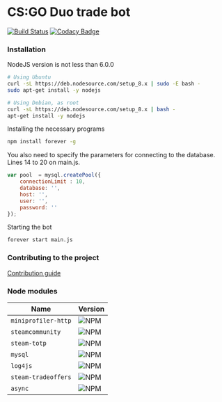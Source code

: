 # CS:GO Duo trade bot
[![Build Status](https://travis-ci.org/Hatollint/dev-csgoduo.svg?branch=master)](https://travis-ci.org/Hatollint/dev-csgoduo)
[![Codacy Badge](https://api.codacy.com/project/badge/Grade/518049531227459182b94c0927bf299a)](https://www.codacy.com/app/Hatollint/dev-csgoduo?utm_source=github.com&amp;utm_medium=referral&amp;utm_content=Hatollint/dev-csgoduo&amp;utm_campaign=Badge_Grade)

### Installation
NodeJS version is not less than 6.0.0
```bash
# Using Ubuntu
curl -sL https://deb.nodesource.com/setup_8.x | sudo -E bash -
sudo apt-get install -y nodejs

# Using Debian, as root
curl -sL https://deb.nodesource.com/setup_8.x | bash -
apt-get install -y nodejs
```

Installing the necessary programs
```bash
npm install forever -g
```
You also need to specify the parameters for connecting to the database.
Lines 14 to 20 on main.js.
```javascript
var pool  = mysql.createPool({
	connectionLimit : 10,
	database: '',
	host: '',
	user: '',
	password: ''
});
```

Starting the bot
```bash
forever start main.js
```

### Contributing to the project
[Contribution guide](https://github.com/Hatollint/dev-csgoduo/blob/master/.github/CONTRIBUTING.md)

### Node modules

| Name      |Version    |
|-----------|-----------|
| `miniprofiler-http` | ![NPM](https://img.shields.io/npm/v/miniprofiler.svg)|
| `steamcommunity` | ![NPM](https://img.shields.io/npm/v/steamcommunity.svg)|
| `steam-totp` | ![NPM](https://img.shields.io/npm/v/steam-totp.svg)|
| `mysql` | ![NPM](https://img.shields.io/npm/v/mysql.svg)|
| `log4js` | ![NPM](https://img.shields.io/npm/v/log4js.svg)|
| `steam-tradeoffers` | ![NPM](https://img.shields.io/npm/v/steam-tradeoffers.svg)|
| `async` | ![NPM](https://img.shields.io/npm/v/async.svg)|
